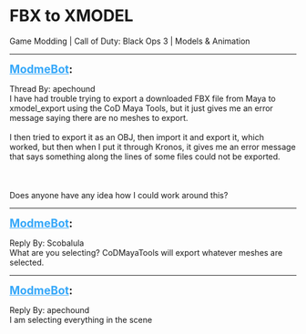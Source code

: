 # FBX to XMODEL
Game Modding | Call of Duty: Black Ops 3 | Models & Animation

---
<strong style="font-size: 1.4em;"><span style="text-decoration: underline;text-decoration-color: #34a7f9;"><span style="color:#34a7f9;">ModmeBot</span></span>:</strong>

<p>Thread By: apechound<br />I have had trouble trying to export a downloaded FBX file from Maya to xmodel_export using the CoD Maya Tools, but it just gives me an error message saying there are no meshes to export.<br /><br />I then tried to export it as an OBJ, then import it and export it, which worked, but then when I put it through Kronos, it gives me an error message that says something along the lines of some files could not be exported.<br /><br /><br /><br />Does anyone have any idea how I could work around this?</p>

---
<strong style="font-size: 1.4em;"><span style="text-decoration: underline;text-decoration-color: #34a7f9;"><span style="color:#34a7f9;">ModmeBot</span></span>:</strong>

<p>Reply By: Scobalula<br />What are you selecting? CoDMayaTools will export whatever meshes are selected.</p>

---
<strong style="font-size: 1.4em;"><span style="text-decoration: underline;text-decoration-color: #34a7f9;"><span style="color:#34a7f9;">ModmeBot</span></span>:</strong>

<p>Reply By: apechound<br />I am selecting everything in the scene</p>
